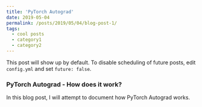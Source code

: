 ```yaml
---
title: 'PyTorch Autograd'
date: 2019-05-04
permalink: /posts/2019/05/04/blog-post-1/
tags:
  - cool posts
  - category1
  - category2
---
```


This post will show up by default. To disable scheduling of future posts, edit `config.yml` and set `future: false`. 

### PyTorch Autograd - How does it work?

In this blog post, I will attempt to document how PyTorch Autograd works.